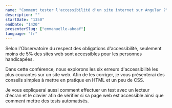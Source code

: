 ```yaml
---
name: "Comment tester l'accessibilité d'un site internet sur Angular ?"
description: ""
startDate: "1350"
endDate: "1420"
presenterSlug: ["emmanuelle-aboaf"]
language: "fr"
---
```


Selon l'Observatoire du respect des obligations d'accessibilité, seulement moins de 5% des sites web sont accessibles pour les personnes handicapées.

Dans cette conférence, nous explorons les six erreurs d'accessibilité les plus courantes sur un site web. Afin de les corriger, je vous présenterai des conseils simples à mettre en pratique en HTML et un peu de CSS.

Je vous expliquerai aussi comment effectuer un test avec un lecteur d'écran et le clavier afin de vérifier si sa page web est accessible ainsi que comment mettre des tests automatisés.
